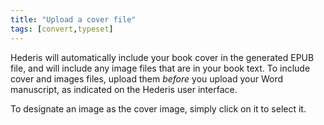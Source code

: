 ```yaml
---
title: "Upload a cover file"
tags: [convert,typeset]
---
```

 
<html><body><section data-type="chapter" class="hsecchapter" data-hederis-type="hsecchapter" id="upload-a-cover" data-pi-attrs="id: upload-a-cover; data-tags: convert,typeset;" role="doc-chapter" data-tags="convert,typeset" data-author-name=" " data-book-title=" " title="Upload a cover file"><p class="hblkp" data-hederis-type="hblkp" id="pMBVL4Ojv">Hederis will automatically include your book cover in the generated EPUB file, and will include any image files that are in your book text. To include cover and images files, upload them <em data-hederis-type="hspanem" id="pMNDgL9kG">before </em>you upload your Word manuscript, as indicated on the Hederis user interface.</p><p class="hblkp" data-hederis-type="hblkp" id="pRd6owJxc">To designate an image as the cover image, simply click on it to select it.</p></section></body></html>
